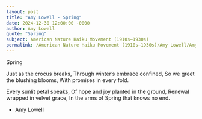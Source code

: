 ```yaml
---
layout: post
title: "Amy Lowell - Spring"
date: 2024-12-30 12:00:00 -0000
author: Amy Lowell
quote: "Spring"
subject: American Nature Haiku Movement (1910s–1930s)
permalink: /American Nature Haiku Movement (1910s–1930s)/Amy Lowell/Amy Lowell - Spring
---
```


Spring

Just as the crocus breaks,
Through winter’s embrace confined,
So we greet the blushing blooms,
With promises in every fold.

Every sunlit petal speaks,
Of hope and joy planted in the ground,
Renewal wrapped in velvet grace,
In the arms of Spring that knows no end.


- Amy Lowell
